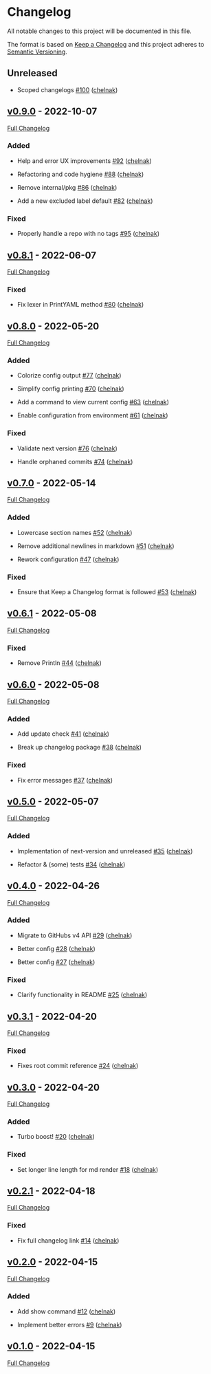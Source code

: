 # Changelog

All notable changes to this project will be documented in this file.

The format is based on [Keep a Changelog](http://keepachangelog.com/en/1.0.0/) and this project adheres to [Semantic Versioning](http://semver.org).

## Unreleased

- Scoped changelogs [#100](https://github.com/chelnak/gh-changelog/pull/100) ([chelnak](https://github.com/chelnak))

## [v0.9.0](https://github.com/chelnak/gh-changelog/tree/v0.9.0) - 2022-10-07

[Full Changelog](https://github.com/chelnak/gh-changelog/compare/v0.8.1...v0.9.0)

### Added

- Help and error UX improvements [#92](https://github.com/chelnak/gh-changelog/pull/92) ([chelnak](https://github.com/chelnak))

- Refactoring and code hygiene [#88](https://github.com/chelnak/gh-changelog/pull/88) ([chelnak](https://github.com/chelnak))

- Remove internal/pkg [#86](https://github.com/chelnak/gh-changelog/pull/86) ([chelnak](https://github.com/chelnak))

- Add a new excluded label default [#82](https://github.com/chelnak/gh-changelog/pull/82) ([chelnak](https://github.com/chelnak))

### Fixed

- Properly handle a repo with no tags [#95](https://github.com/chelnak/gh-changelog/pull/95) ([chelnak](https://github.com/chelnak))

## [v0.8.1](https://github.com/chelnak/gh-changelog/tree/v0.8.1) - 2022-06-07

[Full Changelog](https://github.com/chelnak/gh-changelog/compare/v0.8.0...v0.8.1)

### Fixed

- Fix lexer in PrintYAML method [#80](https://github.com/chelnak/gh-changelog/pull/80) ([chelnak](https://github.com/chelnak))

## [v0.8.0](https://github.com/chelnak/gh-changelog/tree/v0.8.0) - 2022-05-20

[Full Changelog](https://github.com/chelnak/gh-changelog/compare/v0.7.0...v0.8.0)

### Added

- Colorize config output [#77](https://github.com/chelnak/gh-changelog/pull/77) ([chelnak](https://github.com/chelnak))

- Simplify config printing [#70](https://github.com/chelnak/gh-changelog/pull/70) ([chelnak](https://github.com/chelnak))

- Add a command to view current config [#63](https://github.com/chelnak/gh-changelog/pull/63) ([chelnak](https://github.com/chelnak))

- Enable configuration from environment [#61](https://github.com/chelnak/gh-changelog/pull/61) ([chelnak](https://github.com/chelnak))

### Fixed

- Validate next version [#76](https://github.com/chelnak/gh-changelog/pull/76) ([chelnak](https://github.com/chelnak))

- Handle orphaned commits [#74](https://github.com/chelnak/gh-changelog/pull/74) ([chelnak](https://github.com/chelnak))

## [v0.7.0](https://github.com/chelnak/gh-changelog/tree/v0.7.0) - 2022-05-14

[Full Changelog](https://github.com/chelnak/gh-changelog/compare/v0.6.1...v0.7.0)

### Added

- Lowercase section names [#52](https://github.com/chelnak/gh-changelog/pull/52) ([chelnak](https://github.com/chelnak))

- Remove additional newlines in markdown [#51](https://github.com/chelnak/gh-changelog/pull/51) ([chelnak](https://github.com/chelnak))

- Rework configuration [#47](https://github.com/chelnak/gh-changelog/pull/47) ([chelnak](https://github.com/chelnak))

### Fixed

- Ensure that Keep a Changelog format is followed [#53](https://github.com/chelnak/gh-changelog/pull/53) ([chelnak](https://github.com/chelnak))

## [v0.6.1](https://github.com/chelnak/gh-changelog/tree/v0.6.1) - 2022-05-08

[Full Changelog](https://github.com/chelnak/gh-changelog/compare/v0.6.0...v0.6.1)

### Fixed

- Remove Println [#44](https://github.com/chelnak/gh-changelog/pull/44) ([chelnak](https://github.com/chelnak))

## [v0.6.0](https://github.com/chelnak/gh-changelog/tree/v0.6.0) - 2022-05-08

[Full Changelog](https://github.com/chelnak/gh-changelog/compare/v0.5.0...v0.6.0)

### Added

- Add update check [#41](https://github.com/chelnak/gh-changelog/pull/41) ([chelnak](https://github.com/chelnak))

- Break up changelog package [#38](https://github.com/chelnak/gh-changelog/pull/38) ([chelnak](https://github.com/chelnak))

### Fixed

- Fix error messages [#37](https://github.com/chelnak/gh-changelog/pull/37) ([chelnak](https://github.com/chelnak))

## [v0.5.0](https://github.com/chelnak/gh-changelog/tree/v0.5.0) - 2022-05-07

[Full Changelog](https://github.com/chelnak/gh-changelog/compare/v0.4.0...v0.5.0)

### Added

- Implementation of next-version and unreleased [#35](https://github.com/chelnak/gh-changelog/pull/35) ([chelnak](https://github.com/chelnak))

- Refactor & (some) tests [#34](https://github.com/chelnak/gh-changelog/pull/34) ([chelnak](https://github.com/chelnak))

## [v0.4.0](https://github.com/chelnak/gh-changelog/tree/v0.4.0) - 2022-04-26

[Full Changelog](https://github.com/chelnak/gh-changelog/compare/v0.3.1...v0.4.0)

### Added

- Migrate to GitHubs v4 API [#29](https://github.com/chelnak/gh-changelog/pull/29) ([chelnak](https://github.com/chelnak))

- Better config [#28](https://github.com/chelnak/gh-changelog/pull/28) ([chelnak](https://github.com/chelnak))

- Better config [#27](https://github.com/chelnak/gh-changelog/pull/27) ([chelnak](https://github.com/chelnak))

### Fixed

- Clarify functionality in README [#25](https://github.com/chelnak/gh-changelog/pull/25) ([chelnak](https://github.com/chelnak))

## [v0.3.1](https://github.com/chelnak/gh-changelog/tree/v0.3.1) - 2022-04-20

[Full Changelog](https://github.com/chelnak/gh-changelog/compare/v0.3.0...v0.3.1)

### Fixed

- Fixes root commit reference [#24](https://github.com/chelnak/gh-changelog/pull/24) ([chelnak](https://github.com/chelnak))

## [v0.3.0](https://github.com/chelnak/gh-changelog/tree/v0.3.0) - 2022-04-20

[Full Changelog](https://github.com/chelnak/gh-changelog/compare/v0.2.1...v0.3.0)

### Added

- Turbo boost! [#20](https://github.com/chelnak/gh-changelog/pull/20) ([chelnak](https://github.com/chelnak))

### Fixed

- Set longer line length for md render [#18](https://github.com/chelnak/gh-changelog/pull/18) ([chelnak](https://github.com/chelnak))

## [v0.2.1](https://github.com/chelnak/gh-changelog/tree/v0.2.1) - 2022-04-18

[Full Changelog](https://github.com/chelnak/gh-changelog/compare/v0.2.0...v0.2.1)

### Fixed

- Fix full changelog link [#14](https://github.com/chelnak/gh-changelog/pull/14) ([chelnak](https://github.com/chelnak))

## [v0.2.0](https://github.com/chelnak/gh-changelog/tree/v0.2.0) - 2022-04-15

[Full Changelog](https://github.com/chelnak/gh-changelog/compare/v0.1.0...v0.2.0)

### Added

- Add show command [#12](https://github.com/chelnak/gh-changelog/pull/12) ([chelnak](https://github.com/chelnak))

- Implement better errors [#9](https://github.com/chelnak/gh-changelog/pull/9) ([chelnak](https://github.com/chelnak))

## [v0.1.0](https://github.com/chelnak/gh-changelog/tree/v0.1.0) - 2022-04-15

[Full Changelog](https://github.com/chelnak/gh-changelog/compare/42d4c93b23eaf307c5f9712f4c62014fe38332bd...v0.1.0)
